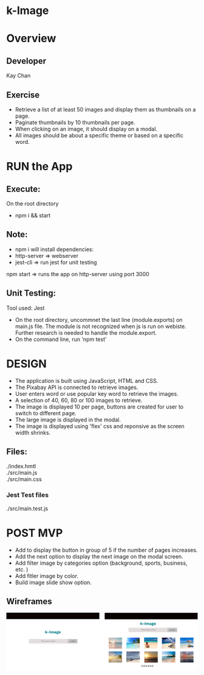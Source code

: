 # k-Image 

# Overview
## Developer
Kay Chan

## Exercise
- Retrieve a list of at least 50 images and display them as thumbnails on a page.
- Paginate thumbnails by 10 thumbnails per page.
- When clicking on an image, it should display on a modal.
- All images should be about a specific theme or based on a specific word.

# RUN the App
## Execute:
On the root directory
  - npm i && start

## Note:
  - npm i will install dependencies:  
  - http-server => webserver
  - jest-cli  => run jest for unit testing

npm start => runs the app on http-server using port 3000

## Unit Testing:
Tool used: Jest

- On the root directory, uncommnet the last line (module.exports) on main.js file.  The module is not recognized when js is run on webiste. Further research is needed to handle the module.export. 
- On the command line, run 'npm test'

# DESIGN
- The application is built using JavaScript, HTML and CSS. 
- The Pixabay API is connected to retrieve images.
- User enters word or use popular key word to retrieve the images.
- A selection of 40, 60, 80 or 100 images to retrieve.
- The image is displayed 10 per page, buttons are created for user to switch to different page.
- The large image is displayed in the modal.
- The image is displayed using 'flex' css and reponsive as the screen width shrinks.

## Files:
  ./index.hmtl  </br>
  ./src/main.js </br>
  ./src/main.css

### Jest Test files
  ./src/main.test.js

# POST MVP
- Add to display the button in group of 5 if the number of pages increases.
- Add the next option to display the next image on the modal screen.
- Add filter image by categories option (background, sports, business, etc. )
- Add fitler image by color.
- Build image slide show option.

## Wireframes
![kImage Wireframe Design](./asset/kImage.png)


